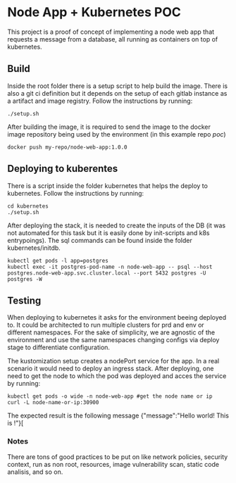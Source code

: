 # Node App + Kubernetes POC
This project is a proof of concept of implementing a node web app that requests a message from a database, all running as containers on top of kubernetes.

## Build
Inside the root folder there is a setup script to help build the image. There is also a git ci definition but it depends on the setup of each gitlab instance as a artifact and image registry.
Follow the instructions by running:
```
./setup.sh
```

After building the image, it is required to send the image to the docker image repository being used by the environment (in this example repo *poc*)
```
docker push my-repo/node-web-app:1.0.0
```

## Deploying to kuberentes
There is a script inside the folder kubernetes that helps the deploy to kubernetes. Follow the instructions by running:
```
cd kubernetes
./setup.sh
```

After deploying the stack, it is needed to create the inputs of the DB (it was not automated for this task but it is easily done by init-scripts and k8s entrypoings). The sql commands can be found inside the folder kubernetes/initdb.
```
kubectl get pods -l app=postgres
kubectl exec -it postgres-pod-name -n node-web-app -- psql --host postgres.node-web-app.svc.cluster.local --port 5432 postgres -U postgres -W
```

## Testing
When deploying to kubernetes it asks for the environment beeing deployed to. It could be architected to run multiple clusters for prd and env or different namespaces. For the sake of simplicity, we are agnostic of the environment and use the same namespaces changing configs via deploy stage to differentiate configuration.

The kustomization setup creates a nodePort service for the app. In a real scenario it would need to deploy an ingress stack. After deploying, one need to get the node to which the pod was deployed and acces the service by running:
```
kubectl get pods -o wide -n node-web-app #get the node name or ip
curl -L node-name-or-ip:30900
```

The expected result is the following message
{"message":"Hello world! This is <ENV>!"}[



### Notes
There are tons of good practices to be put on like network policies, security context, run as non root, resources, image vulnerability scan, static code analisis, and so on.